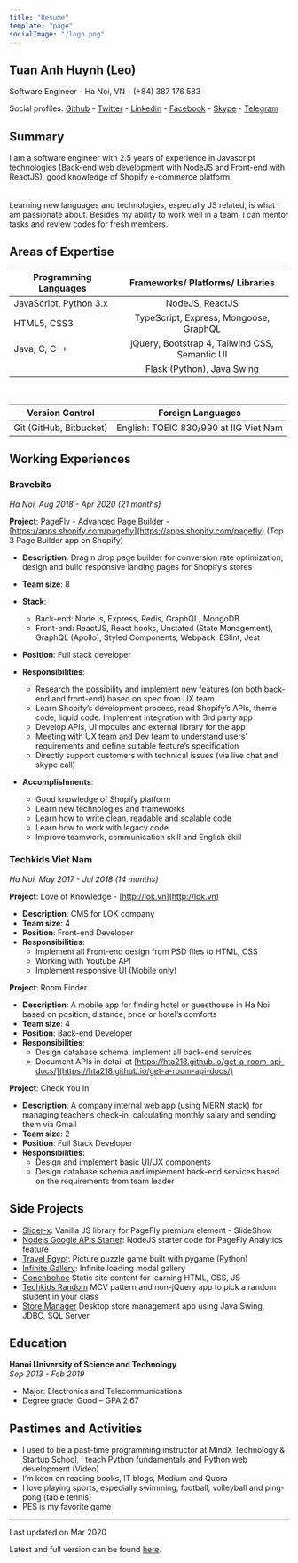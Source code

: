 ```yaml
---
title: "Resume"
template: "page"
socialImage: "/logo.png"
---
```


## Tuan Anh Huynh (Leo)
Software Engineer - Ha Noi, VN - (+84) 387 176 583

Social profiles: [Github](https://github.com/hta218/) - [Twitter](https://twitter.com/hta218_/) - [Linkedin](https://www.linkedin.com/in/hta218) - [Facebook](https://facebook.com/hta218/) - [Skype](skype:huynhtuananh21895) - [Telegram](https://t.me/hta218/)

## Summary
I am a software engineer with 2.5 years of experience in Javascript technologies (Back-end web development with NodeJS and Front-end with ReactJS), good knowledge of Shopify e-commerce platform.
<br /><br />		
Learning new languages and technologies, especially JS related, is what I am passionate about. Besides my ability to work well in a team, I can mentor tasks and review codes for fresh members.

## Areas of Expertise
| Programming Languages        | Frameworks/ Platforms/ Libraries           
| ------------- |:-------------:
| JavaScript, Python 3.x      | NodeJS, ReactJS
| HTML5, CSS3      | TypeScript, Express, Mongoose, GraphQL      
| Java, C, C++ | jQuery, Bootstrap 4, Tailwind CSS, Semantic UI
|  | Flask (Python), Java Swing

<br />

| Version Control        | Foreign Languages
| ------------- |:-------------:
| Git (GitHub, Bitbucket) | English: TOEIC 830/990 at IIG Viet Nam


## Working Experiences

### Bravebits
_Ha Noi, Aug 2018 - Apr 2020 (21 months)_

__Project__: PageFly - Advanced Page Builder - [https://apps.shopify.com/pagefly](https://apps.shopify.com/pagefly) (Top 3 Page Builder app on Shopify)
- __Description__: Drag n drop page builder for conversion rate optimization, design and build responsive landing pages for Shopify’s stores
- __Team size__: 8
- __Stack__: 
  + Back-end: Node.js, Express, Redis, GraphQL, MongoDB
  + Front-end: ReactJS, React hooks, Unstated (State Management), GraphQL (Apollo), Styled Components, Webpack, ESlint, Jest

- __Position__: Full stack developer
- __Responsibilities__: 
  + Research the possibility and implement new features (on both back-end and front-end) based on spec from UX team
  + Learn Shopify’s development process, read Shopify’s APIs, theme code, liquid code. Implement integration with 3rd party app
  + Develop APIs, UI modules and external library for the app
  + Meeting with UX team and Dev team to understand users’ requirements and define suitable feature’s specification
  + Directly support customers with technical issues (via live chat and skype call)
- __Accomplishments__: 
  + Good knowledge of Shopify platform
  + Learn new technologies and frameworks
  + Learn how to write clean, readable and scalable code
  + Learn how to work with legacy code
  + Improve teamwork, communication skill and English skill

### Techkids Viet Nam
_Ha Noi, May 2017 - Jul 2018 (14 months)_

__Project__: Love of Knowledge - [http://lok.vn](http://lok.vn)
- __Description__: CMS for LOK company
- __Team size__: 4
- __Position__: Front-end Developer
- __Responsibilities__: 
  + Implement all Front-end design from PSD files to HTML, CSS
  + Working with Youtube API
  + Implement responsive UI (Mobile only)

__Project__: Room Finder
- __Description__: A mobile app for finding hotel or guesthouse in Ha Noi based on position, distance, price or hotel’s comforts
- __Team size__: 4
- __Position__: Back-end Developer
- __Responsibilities__: 
  + Design database schema, implement all back-end services 
  + Document APIs in detail at [https://hta218.github.io/get-a-room-api-docs/](https://hta218.github.io/get-a-room-api-docs/)

__Project__: Check You In
- __Description__: A company internal web app (using MERN stack) for managing teacher’s check-in, calculating monthly salary and sending them via Gmail
- __Team size__: 2
- __Position__: Full Stack Developer
- __Responsibilities__: 
  + Design and implement basic UI/UX components
  + Design database schema and implement back-end services based on the  requirements from team leader

## Side Projects
 - [Slider-x](https://www.npmjs.com/package/slider-x): Vanilla JS library for PageFly premium element - SlideShow
 - [Nodejs Google APIs Starter](https://github.com/hta218/nodejs-google-api-starter): NodeJS starter code for PageFly Analytics feature
 - [Travel Egypt](https://github.com/hta218/Travel_Egypt): Picture puzzle game built with pygame (Python)
 - [Infinite Gallery](https://github.com/hta218/infinite-gallery): Infinite loading modal gallery
 - [Conenbohoc](http://conenbohoc.herokuapp.com/) Static site content for learning HTML, CSS, JS
 - [Techkids Random](https://github.com/hta218/tk-random) MCV pattern and non-jQuery app to pick a random student in your class
 - [Store Manager](https://github.com/hta218/StoreManager) Desktop store management app using Java Swing, JDBC, SQL Server

 ## Education
 __Hanoi University of Science and Technology__
 <br/>
 _Sep 2013 - Feb 2019_
 - Major: Electronics and Telecommunications
 - Degree grade: Good – GPA 2.67

 ## Pastimes and Activities
 - I used to be a past-time programming instructor at MindX Technology & Startup School, I teach Python fundamentals and Python web development (Video)
 - I’m keen on reading books, IT blogs, Medium and Quora
 - I love playing sports, especially swimming, football, volleyball and ping-pong (table tennis)
 - PES is my favorite game

---
Last updated on Mar 2020

Latest and full version can be found [here](https://docs.google.com/document/d/18oX3iPu_sk4vWVLizhlD5z2LavbQ9b6Ry7-EP_qGvfg/edit#).
